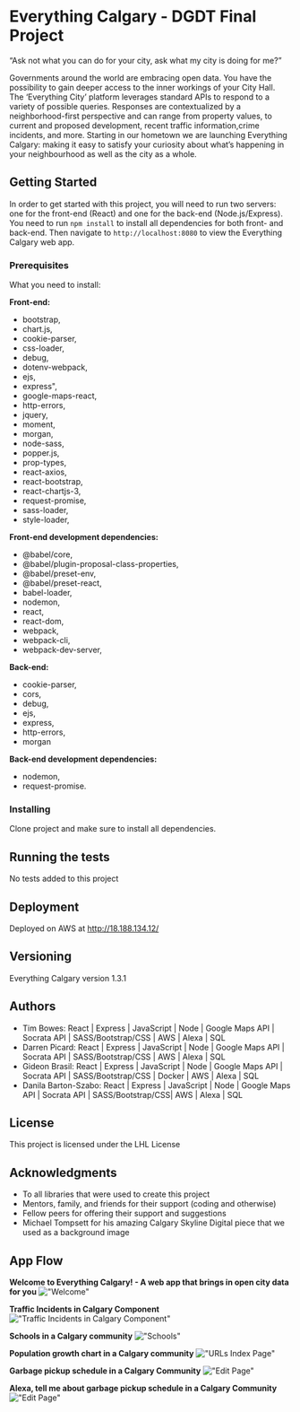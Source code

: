 # Everything Calgary - DGDT Final Project

“Ask not what you can do for your city, ask what my city is doing for me?” 

Governments around the world are embracing open data. You have the possibility to gain deeper access to the inner workings of your City Hall. The ‘Everything City’ platform leverages standard APIs to respond to a variety of possible queries. Responses are contextualized by a neighborhood-first perspective and can range from property values, to current and proposed development, recent traffic information,crime incidents, and more. Starting in our hometown we are launching Everything Calgary: making it easy to satisfy your curiosity about what’s happening in your neighbourhood as well as the city as a whole. 

## Getting Started

In order to get started with this project, you will need to run two servers: one for the front-end (React) and one for the back-end (Node.js/Express). You need to run `npm install` to install all dependencies for both front- and back-end. Then navigate to `http://localhost:8080` to view the Everything Calgary web app. 

### Prerequisites

What you need to install:

__Front-end:__
- bootstrap, 
- chart.js, 
- cookie-parser, 
- css-loader, 
- debug, 
- dotenv-webpack, 
- ejs, 
- express", 
- google-maps-react, 
- http-errors, 
- jquery, 
- moment, 
- morgan, 
- node-sass, 
- popper.js, 
- prop-types, 
- react-axios, 
- react-bootstrap, 
- react-chartjs-3, 
- request-promise, 
- sass-loader, 
- style-loader, 

__Front-end development dependencies:__
- @babel/core,
- @babel/plugin-proposal-class-properties,
- @babel/preset-env,
- @babel/preset-react,
- babel-loader,
- nodemon,
- react,
- react-dom,
- webpack,
- webpack-cli,
- webpack-dev-server,

__Back-end:__
- cookie-parser,
- cors,
- debug,
- ejs,
- express,
- http-errors,
- morgan

__Back-end development dependencies:__
- nodemon,
- request-promise.

### Installing

Clone project and make sure to install all dependencies. 

## Running the tests

No tests added to this project

## Deployment

Deployed on AWS at http://18.188.134.12/

## Versioning

Everything Calgary version 1.3.1

## Authors

* Tim Bowes: React | Express | JavaScript | Node  | Google Maps API | Socrata API | SASS/Bootstrap/CSS | AWS | Alexa | SQL
* Darren Picard: React | Express | JavaScript | Node  | Google Maps API | Socrata API | SASS/Bootstrap/CSS | AWS | Alexa | SQL
* Gideon Brasil: React | Express | JavaScript | Node  | Google Maps API | Socrata API | SASS/Bootstrap/CSS | Docker | AWS | Alexa | SQL
* Danila Barton-Szabo: React | Express | JavaScript | Node  | Google Maps API | Socrata API | SASS/Bootstrap/CSS| AWS | Alexa | SQL


## License

This project is licensed under the LHL License

## Acknowledgments

* To all libraries that were used to create this project
* Mentors, family, and friends for their support (coding and otherwise)
* Fellow peers for offering their support and suggestions
* Michael Tompsett for his amazing Calgary Skyline Digital piece that we used as a background image


## App Flow

__Welcome to Everything Calgary! - A web app that brings in open city data for you__
!["Welcome"](https://github.com/GideonBrasil/Everything-Calgary/blob/feature/readme/docs/EC_Welcome.gif)

__Traffic Incidents in Calgary Component__
!["Traffic Incidents in Calgary Component"](https://github.com/GideonBrasil/Everything-Calgary/blob/feature/readme/docs/EC_Traffic.png)

__Schools in a Calgary community__
!["Schools"](https://github.com/GideonBrasil/Everything-Calgary/blob/feature/readme/docs/EC_Schools.png)

__Population growth chart in a Calgary community__
!["URLs Index Page"](https://github.com/GideonBrasil/Everything-Calgary/blob/feature/readme/docs/EC_Population.png)

__Garbage pickup schedule in a Calgary Community__
!["Edit Page"](https://github.com/GideonBrasil/Everything-Calgary/blob/feature/readme/docs/EC_garbage.png)

__Alexa, tell me about garbage pickup schedule in a Calgary Community__
!["Edit Page"](https://github.com/GideonBrasil/Everything-Calgary/blob/master/docs/EC_alexa.png)